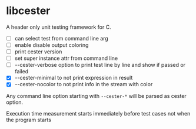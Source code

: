 # libcester
A header only unit testing framework for C.


 - [ ] can select test from command line arg
 - [ ] enable disable output coloring
 - [ ] print cester version 
 - [ ] set super instance attr from command line
 - [ ] --cester-verbose option to print test line by line and show if passed or failed
 - [x] --cester-minimal to not print expression in result
 - [x] --cester-nocolor to not print info in the stream with color
 
Any command line option starting with `--cester-*` will be parsed as 
cester option.
 
Execution time measurement starts immediately before test cases not when the program 
starts